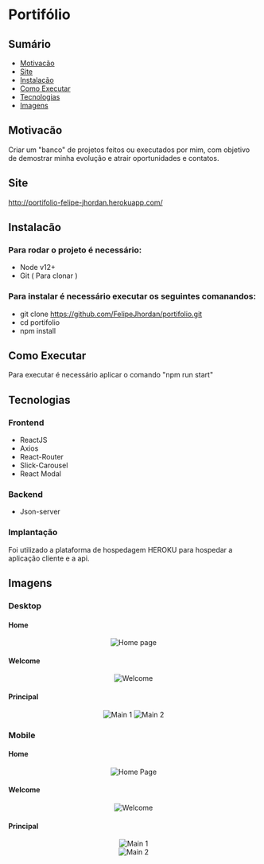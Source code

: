 # Portifólio  

## Sumário
<!--ts-->
   * [Motivacão](#motivacão)
   * [Site](#site)
   * [Instalação](#instalacão)
   * [Como Executar](#como-executar)
   * [Tecnologias](#tecnologias)
   * [Imagens](#imagens)
<!--te-->

## Motivacão
Criar um "banco" de projetos feitos ou executados por mim, com objetivo de demostrar minha evolução e atrair oportunidades e contatos.
## Site
http://portifolio-felipe-jhordan.herokuapp.com/
## Instalacão
### Para rodar o projeto é necessário:
 - Node v12+
 - Git ( Para clonar )
 
 ### Para instalar é necessário executar os seguintes comanandos: 
 - git clone https://github.com/FelipeJhordan/portifolio.git
 - cd portifolio
 - npm install
## Como Executar
Para executar é necessário aplicar o comando "npm run start"
## Tecnologias
### Frontend
- ReactJS
- Axios
- React-Router
- Slick-Carousel
- React Modal
### Backend
- Json-server
### Implantação
Foi utilizado a plataforma de hospedagem HEROKU para hospedar a aplicação cliente e a api.
## Imagens
<h3>Desktop</h3>
<h4> Home </h4>
<p align="center">
   <img src="./screenshot/desktop-home.png" alt="Home page">
</p>  
<h4> Welcome </h4>
<p align="center">
 <img src="./screenshot/desktop-welcome.png" alt="Welcome">
</p> 
<h4> Principal </h4>
<p align="center">
 <img src="./screenshot/desktop-main1.png" alt="Main 1">
 <img src="./screenshot/desktop-main2.png" alt="Main 2">
 </p>
 <h3> Mobile </h3>
<h4> Home </h4>
<p align="center">
   <img src="./screenshot/mobile-home.PNG" alt="Home Page">
</p>  
<h4> Welcome </h4>
<p align="center">
 <img src="./screenshot/mobile-welcome.png" alt="Welcome">
</p> 
<h4> Principal </h4>
<p align="center">
 <img src="./screenshot/mobile-main1.png" alt="Main 1"><br/>                                                                  
 <img src="./screenshot/mobile-main2.png" alt="Main 2">
 </p>
